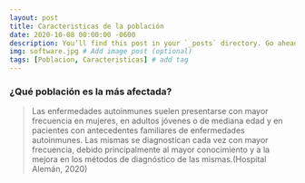 ```yaml
---
layout: post
title: Caracteristicas de la población
date: 2020-10-08 00:00:00 -0600
description: You’ll find this post in your `_posts` directory. Go ahead and edit it and re-build the site to see your changes. # Add post description (optional)
img: software.jpg # Add image post (optional)
tags: [Poblacion, Caracteristicas] # add tag
---
```

### ¿Qué población es la más afectada?

>Las enfermedades autoinmunes suelen presentarse con mayor frecuencia en mujeres, en adultos jóvenes o de mediana edad y en pacientes con antecedentes familiares de enfermedades autoinmunes. Las mismas se diagnostican cada vez con mayor frecuencia, debido principalmente al mayor conocimiento y a la mejora en los métodos de diagnóstico de las mismas.(Hospital Alemán, 2020)